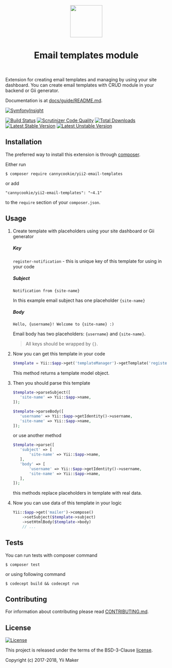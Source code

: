 <p align="center">
    <a href="https://github.com/yiimaker" target="_blank">
        <img src="https://avatars1.githubusercontent.com/u/24204902" height="100px">
    </a>
    <h1 align="center">Email templates module</h1>
    <br>
</p>

Extension for creating email templates and managing by using your site dashboard.
You can create email templates with CRUD module in your backend or Gii generator.

Documentation is at [docs/guide/README.md](docs/guide/README.md).

[![SymfonyInsight](https://insight.symfony.com/projects/01cd8c6b-428c-4fc1-927b-0cd28ec6d565/big.svg)](https://insight.symfony.com/projects/01cd8c6b-428c-4fc1-927b-0cd28ec6d565)

[![Build Status](https://travis-ci.org/cannycookie/yii2-email-templates.svg?branch=master)](https://travis-ci.org/cannycookie/yii2-email-templates)
[![Scrutinizer Code Quality](https://scrutinizer-ci.com/g/cannycookie/yii2-email-templates/badges/quality-score.png?b=master)](https://scrutinizer-ci.com/g/cannycookie/yii2-email-templates/?branch=master)
[![Total Downloads](https://poser.pugx.org/cannycookie/yii2-email-templates/downloads)](https://packagist.org/packages/cannycookie/yii2-email-templates)
[![Latest Stable Version](https://poser.pugx.org/cannycookie/yii2-email-templates/v/stable)](CHANGELOG.md)
[![Latest Unstable Version](https://poser.pugx.org/cannycookie/yii2-email-templates/v/unstable)](CHANGELOG.md)

Installation
------------

The preferred way to install this extension is through [composer](http://getcomposer.org/download/).

Either run

```
$ composer require cannycookie/yii2-email-templates
```

or add

```
"cannycookie/yii2-email-templates": "~4.1"
```

to the `require` section of your `composer.json`.

Usage
-----

1. Create template with placeholders using your site dashboard or Gii generator

    ##### Key
    
    `register-notification` - this is unique key of this template for using in your code

    ##### Subject
    
    `Notification from {site-name}`
    
    In this example email subject has one placeholder `{site-name}`
    
    ##### Body
    
    `Hello, {username}! Welcome to {site-name} :)`
    
    Email body has two placeholders: `{username}` and `{site-name}`.
    
    > All keys should be wrapped by `{}`.
    
2. Now you can get this template in your code

    ```php
    $template = Yii::$app->get('templateManager')->getTemplate('register-notification');
    ```
    
    This method returns a template model object.
    
3. Then you should parse this template

    ```php
    $template->parseSubject([
       'site-name' => Yii::$app->name,
    ]);
 
    $template->parseBody([
       'username' => Yii::$app->getIdentity()->username,
       'site-name' => Yii::$app->name,
    ]);
    ```
    
    or use another method
    
    ```php
    $template->parse([
       'subject' => [
           'site-name' => Yii::$app->name,
       ],
       'body' => [
           'username' => Yii::$app->getIdentity()->username,
           'site-name' => Yii::$app->name,
       ],
    ]);
    ```
    
    this methods replace placeholders in template with real data.
    
4. Now you can use data of this template in your logic

    ```php
    Yii::$app->get('mailer')->compose()
        ->setSubject($template->subject)
        ->setHtmlBody($template->body)
        // ...
    ```

Tests
-----
You can run tests with composer command

```
$ composer test
```

or using following command

```
$ codecept build && codecept run
```

Contributing
------------
For information about contributing please read [CONTRIBUTING.md](CONTRIBUTING.md).

License
-------
[![License](https://poser.pugx.org/cannycookie/yii2-email-templates/license)](LICENSE)

This project is released under the terms of the BSD-3-Clause [license](LICENSE).

Copyright (c) 2017-2018, Yii Maker
